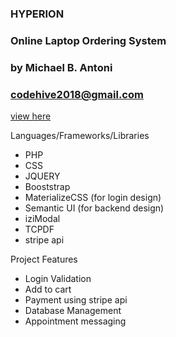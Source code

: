 ### HYPERION 
### Online Laptop Ordering System
### by Michael B. Antoni
### codehive2018@gmail.com

<a href="http://www.hyperion-company.epizy.com" target="_blank">view here</a>

<p>Languages/Frameworks/Libraries</p>
  <ul>
    <li>PHP</li>
    <li>CSS</li>
    <li>JQUERY</li>
    <li>Booststrap</li>
    <li>MaterializeCSS (for login design)</li>
    <li>Semantic UI (for backend design)</li>
    <li>iziModal</li>
    <li>TCPDF</li>
    <li>stripe api</li>
  </ul>

<p>Project Features</p>

<ul>
  <li>Login Validation</li>
  <li>Add to cart</li>
  <li>Payment using stripe api</li>
  <li>Database Management</li>
  <li>Appointment messaging</li>
</ul>
